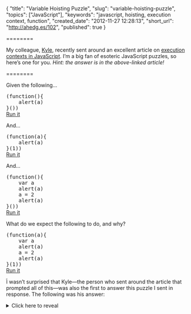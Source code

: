 {
  "title": "Variable Hoisting Puzzle",
  "slug": "variable-hoisting-puzzle",
  "topics": ["JavaScript"],
  "keywords": "javascript, hoisting, execution context, function",
  "created_date": "2012-11-27 12:28:13",
  "short_url": "http://ahedg.es/102",
  "published": true
}

========

My colleague, [Kyle](http://kyleolsondesign.com), recently sent around an excellent article on [execution contexts in JavaScript](http://davidshariff.com/blog/what-is-the-execution-context-in-javascript/). I’m a big fan of esoteric JavaScript puzzles, so here’s one for you. _Hint: the answer is in the above-linked article!_

========

Given the following…

<pre class="sh_javascript">(function(){
    alert(a)
}())</pre>
<p style="margin-top:-1em;"><a target="_alert" href="/blog/assets/files/hoisting-1.html">Run it</a></p>

And…

<pre class="sh_javascript">(function(a){
    alert(a)
}(1))</pre>

<p style="margin-top:-1em;"><a target="_alert" href="/blog/assets/files/hoisting-2.html">Run it</a></p>

And…

<pre class="sh_javascript">(function(){
    var a
    alert(a)
    a = 2
    alert(a)
}())</pre>

<p style="margin-top:-1em;"><a target="_alert" href="/blog/assets/files/hoisting-3.html">Run it</a></p>

What do we expect the following to do, and why?

<pre class="sh_javascript">(function(a){
    var a
    alert(a)
    a = 2
    alert(a)
}(1))</pre>

<p style="margin-top:-1em;"><a target="_alert" href="/blog/assets/files/hoisting-4.html">Run it</a></p>

<iframe style="position:absolute;width:0;height:0;" name="_alert"></iframe>

I wasn’t surprised that Kyle—the person who sent around the article that prompted all of this—was also the first to answer this puzzle I sent in response. The following was his answer:

<details>
    <summary>Click here to reveal</summary>
      <p>
          <code>a</code> is defined in the creation stage by the argument passed in (i.e. 1)<br>
          <code>a</code> then is redefined as 2 during the execution stage after the first console.log
      </p>
      <p>And the <code>var</code> is ignored since the variable was already defined previously by the argument name. <em>From the article:</em></p>
      <blockquote style="margin-bottom:0.5em">if the property name already exists on the activation object, we simply bypass the declaration</blockquote>
</details>
